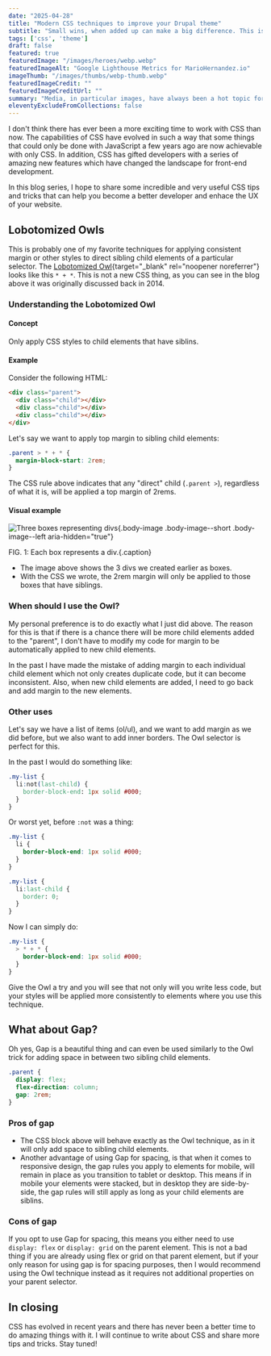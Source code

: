 ```yaml
---
date: "2025-04-28"
title: "Modern CSS techniques to improve your Drupal theme"
subtitle: "Small wins, when added up can make a big difference. This is one of those small wins which can result in performance gains for your website."
tags: ['css', 'theme']
draft: false
featured: true
featuredImage: "/images/heroes/webp.webp"
featuredImageAlt: "Google Lighthouse Metrics for MarioHernandez.io"
imageThumb: "/images/thumbs/webp-thumb.webp"
featuredImageCredit: ""
featuredImageCreditUrl: ""
summary: "Media, in particular images, have always been a hot topic for discussion as it relates to website performance. Learn about this relatively easy approach to reduce image file sizes."
eleventyExcludeFromCollections: false
---
```


I don't think there has ever been a more exciting time to work with CSS than now. The capabilities of CSS have evolved in such a way that some things that could only be done with JavaScript a few years ago are now achievable with only CSS. In addition, CSS has gifted developers with a series of amazing new features which have changed the landscape for front-end development.

In this blog series, I hope to share some incredible and very useful CSS tips and tricks that can help you become a better developer and enhace the UX of your website.

## Lobotomized Owls

This is probably one of my favorite techniques for applying consistent margin or other styles to direct sibling child elements of a particular selector. The [Lobotomized Owl](https://alistapart.com/article/axiomatic-css-and-lobotomized-owls/){target="_blank" rel="noopener noreferrer"} looks like this `* + *`. This is not a new CSS thing, as you can see in the blog above it was originally discussed back in 2014.

### Understanding the Lobotomized Owl

#### Concept

Only apply CSS styles to child elements that have siblins.

#### Example

Consider the following HTML:

```html
<div class="parent">
  <div class="child"></div>
  <div class="child"></div>
  <div class="child"></div>
</div>
```

Let's say we want to apply top margin to sibling child elements:

```css
.parent > * + * {
  margin-block-start: 2rem;
}
```

The CSS rule above indicates that any "direct" child (`.parent >`), regardless of what it is, will be applied a top margin of 2rems.

#### Visual example

![Three boxes representing divs](/images/blog-images/owl.png){.body-image .body-image--short .body-image--left aria-hidden="true"}

FIG. 1: Each box represents a div.{.caption}

* The image above shows the 3 divs we created earlier as boxes.
* With the CSS we wrote, the 2rem margin will only be applied to those boxes that have siblings.

### When should I use the Owl?

My personal preference is to do exactly what I just did above. The reason for this is that if there is a chance there will be more child elements added to the "parent", I don't have to modify my code for margin to be automatically applied to new child elements.

In the past I have made the mistake of adding margin to each individual child element which not only creates duplicate code, but it can become inconsistent. Also, when new child elements are added, I need to go back and add margin to the new elements.

### Other uses

Let's say we have a list of items (ol/ul), and we want to add margin as we did before, but we also want to add inner borders. The Owl selector is perfect for this.

In the past I would do something like:

```css
.my-list {
  li:not(last-child) {
    border-block-end: 1px solid #000;
  }
}
```

Or worst yet, before `:not` was a thing:

```css
.my-list {
  li {
    border-block-end: 1px solid #000;
  }
}

.my-list {
  li:last-child {
    border: 0;
  }
}
```

Now I can simply do:

```css
.my-list {
  > * + * {
    border-block-end: 1px solid #000;
  }
}
```

Give the Owl a try and you will see that not only will you write less code, but your styles will be applied more consistently to elements where you use this technique.

## What about Gap?

Oh yes, Gap is a beautiful thing and can even be used similarly to the Owl trick for adding space in between two sibling child elements.

```css
.parent {
  display: flex;
  flex-direction: column;
  gap: 2rem;
}
```

### Pros of gap

* The CSS block above will behave exactly as the Owl technique, as in it will only add space to sibling child elements.
* Another advantage of using Gap for spacing, is that when it comes to responsive design, the gap rules you apply to elements for mobile, will remain in place as you transition to tablet or desktop. This means if in mobile your elements were stacked, but in desktop they are side-by-side, the gap rules will still apply as long as your child elements are siblins.

### Cons of gap

If you opt to use Gap for spacing, this means you either need to use `display: flex` or `display: grid` on the parent element. This is not a bad thing if you are already using flex or grid on that parent element, but if your only reason for using gap is for spacing purposes, then I would recommend using the Owl technique instead as it requires not additional properties on your parent selector.

## In closing

CSS has evolved in recent years and there has never been a better time to do amazing things with it. I will continue to write about CSS and share more tips and tricks. Stay tuned!
